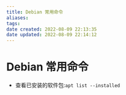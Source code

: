 ```yaml
---
title: Debian 常用命令
aliases: 
tags: 
date created: 2022-08-09 22:13:35
date updated: 2022-08-09 22:14:12
---
```


# Debian 常用命令

- 查看已安装的软件包:`apt list --installed`
